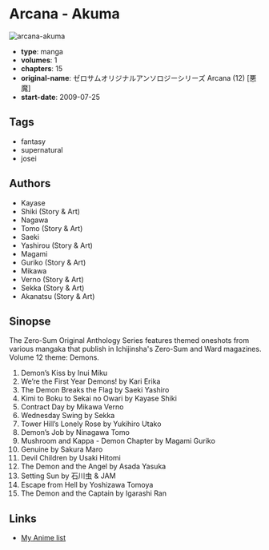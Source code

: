 # Arcana - Akuma

![arcana-akuma](https://cdn.myanimelist.net/images/manga/1/39455.jpg)

-   **type**: manga
-   **volumes**: 1
-   **chapters**: 15
-   **original-name**: ゼロサムオリジナルアンソロジーシリーズ Arcana (12) [悪魔]
-   **start-date**: 2009-07-25

## Tags

-   fantasy
-   supernatural
-   josei

## Authors

-   Kayase
-   Shiki (Story & Art)
-   Nagawa
-   Tomo (Story & Art)
-   Saeki
-   Yashirou (Story & Art)
-   Magami
-   Guriko (Story & Art)
-   Mikawa
-   Verno (Story & Art)
-   Sekka (Story & Art)
-   Akanatsu (Story & Art)

## Sinopse

The Zero-Sum Original Anthology Series features themed oneshots from various mangaka that publish in Ichijinsha's Zero-Sum and Ward magazines. Volume 12 theme: Demons.

1. Demon’s Kiss by Inui Miku
2. We’re the First Year Demons! by Kari Erika
3. The Demon Breaks the Flag by Saeki Yashiro
4. Kimi to Boku to Sekai no Owari by Kayase Shiki
5. Contract Day by Mikawa Verno
6. Wednesday Swing by Sekka
7. Tower Hill’s Lonely Rose by Yukihiro Utako
8. Demon’s Job by Ninagawa Tomo
9. Mushroom and Kappa - Demon Chapter by Magami Guriko
10. Genuine by Sakura Maro
11. Devil Children by Usaki Hitomi
12. The Demon and the Angel by Asada Yasuka
13. Setting Sun by 石川虫 & JAM
14. Escape from Hell by Yoshizawa Tomoya
15. The Demon and the Captain by Igarashi Ran

## Links

-   [My Anime list](https://myanimelist.net/manga/24482/Arcana_-_Akuma)
